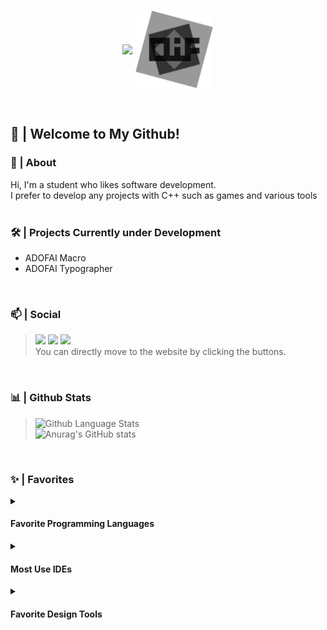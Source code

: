 <p align="center">
   <!--https://github.com/kyechan99/capsule-render-->
   <img align = "center" src="https://capsule-render.vercel.app/api?type=waving&color=gradient&height=330&section=header&text=CLiF&fontSize=90&animation=fadeIn&fontAlignY=38&desc=I'm%20a%20Student%20Developer&descAlignY=60" />
   <img align = "center" src="Images/CLiF_Transparent.png" width="25%" height="25%">
</p>
<br/>
   
## 🙂 | Welcome to My Github!

### 🔭 | About
Hi, I'm a student who likes software development.     
I prefer to develop any projects with C++ such as games and various tools      
<br/>

### 🛠️ | Projects Currently under Development
* ADOFAI Macro
* ADOFAI Typographer
<br/>

### 📫 | Social
> <a href="https://discord.com/invite/tnGpTAd6xc"><img src = "https://img.shields.io/badge/Discord-%235865F2.svg?style=for-the-badge&logo=discord&logoColor=white"/></a>
> <a href="https://www.youtube.com/channel/UC3n5cIvZugKiI-htk7cA5cA"><img src="https://img.shields.io/badge/YouTube-%23FF0000.svg?style=for-the-badge&logo=YouTube&logoColor=white"/></a>
> <a href="https://github.com/CLiF-1593"><img src="https://img.shields.io/badge/GitHub-181717.svg?style=for-the-badge&logo=GitHub&logoColor=white"/></a> <br/>
> You can directly move to the website by clicking the buttons.
<br/>

### 📊 | Github Stats
> ![Github Language Stats](https://github-readme-stats.vercel.app/api/top-langs/?username=CLiF-1593&langs_count=10&layout=donut-vertical&theme=dark&hide_border=true&bg_color=00000000)         
> ![Anurag's GitHub stats](https://github-readme-stats.vercel.app/api?username=CLiF-1593&show_icons=true&theme=dark&hide_border=true&bg_color=00000000)
<br/>

### ✨ | Favorites
<details>
<summary>
   
#### Favorite Programming Languages
</summary>

> ![C++](https://img.shields.io/badge/c++-%2300599C.svg?style=for-the-badge&logo=c%2B%2B&logoColor=white)   
> ![C](https://img.shields.io/badge/c-%2300599C.svg?style=for-the-badge&logo=c&logoColor=white) ![Java](https://img.shields.io/badge/java-%23ED8B00.svg?style=for-the-badge&logo=java&logoColor=white) ![Python](https://img.shields.io/badge/python-3670A0?style=for-the-badge&logo=python&logoColor=ffdd54)   
</details>
<details>
<summary>
   
#### Most Use IDEs
</summary>

> ![Visual Studio](https://img.shields.io/badge/Visual%20Studio-5C2D91.svg?style=for-the-badge&logo=visual-studio&logoColor=white)   
> ![Visual Studio Code](https://img.shields.io/badge/Visual%20Studio%20Code-0078d7.svg?style=for-the-badge&logo=visual-studio-code&logoColor=white) ![IntelliJ](https://img.shields.io/badge/IntelliJ%20IDEA-000000.svg?style=for-the-badge&logo=IntelliJ-IDEA&logoColor=white) ![Pycharm](https://img.shields.io/badge/PyCharm-000000.svg?style=for-the-badge&logo=PyCharm&logoColor=white) ![Android Studio](https://img.shields.io/badge/Android%20Studio-3DDC84.svg?style=for-the-badge&logo=android-studio&logoColor=white)
</details>
<details>
<summary>

#### Favorite Design Tools
</summary>

> ![Adobe Photoshop](https://img.shields.io/badge/adobe%20photoshop-%2331A8FF.svg?style=for-the-badge&logo=adobe%20photoshop&logoColor=white)   
> ![Adobe After Effects](https://img.shields.io/badge/Adobe%20After%20Effects-9999FF.svg?style=for-the-badge&logo=Adobe%20After%20Effects&logoColor=white) ![Adobe Premiere Pro](https://img.shields.io/badge/Adobe%20Premiere%20Pro-9999FF.svg?style=for-the-badge&logo=Adobe%20Premiere%20Pro&logoColor=white)
</details>
